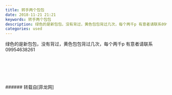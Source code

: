 ```yaml
---
title: 转手两个包包
date: 2018-11-21 21:21
keywords: 转手两个包包
description: 绿色的是新包包，没有背过，黄色包包背过几次，每个两千p 有意者请联系09954638261
categories: used
---
```

<td class="t_f" id="postmessage_2327385">

绿色的是新包包，没有背过，黄色包包背过几次，每个两千p 有意者请联系09954638261<br/>
<img alt="" border="0" class="zoom" data-cf-modified-1be49bf6006bccfa5c52fc1c-="" file="http://www.flw.ph/data/appbyme/upload/image/201811/21/eW8qQUyaUOrW.jpg" id="aimg_cid8L" lazyloadthumb="1" onclick="" onmouseover="" src="http://www.flw.ph/data/appbyme/upload/image/201811/21/eW8qQUyaUOrW.jpg"/><br/>
<br/>
<img alt="" border="0" class="zoom" data-cf-modified-1be49bf6006bccfa5c52fc1c-="" file="http://www.flw.ph/data/appbyme/upload/image/201811/21/uZwXBfJS3EMw.jpg" id="aimg_zxQKT" lazyloadthumb="1" onclick="" onmouseover="" src="http://www.flw.ph/data/appbyme/upload/image/201811/21/uZwXBfJS3EMw.jpg"/><br/>
<br/>
<img alt="" border="0" class="zoom" data-cf-modified-1be49bf6006bccfa5c52fc1c-="" file="http://www.flw.ph/data/appbyme/upload/image/201811/21/2DIo69CDqiW5.jpg" id="aimg_GnH8J" lazyloadthumb="1" onclick="" onmouseover="" src="http://www.flw.ph/data/appbyme/upload/image/201811/21/2DIo69CDqiW5.jpg"/><br/>
<br/>
<img alt="" border="0" class="zoom" data-cf-modified-1be49bf6006bccfa5c52fc1c-="" file="http://www.flw.ph/data/appbyme/upload/image/201811/21/qpgEtLJzzJzb.jpg" id="aimg_u2Q6Q" lazyloadthumb="1" onclick="" onmouseover="" src="http://www.flw.ph/data/appbyme/upload/image/201811/21/qpgEtLJzzJzb.jpg"/><br/>
<br/>
<img alt="" border="0" class="zoom" data-cf-modified-1be49bf6006bccfa5c52fc1c-="" file="http://www.flw.ph/data/appbyme/upload/image/201811/21/HZ3CqBC7LsUu.jpg" id="aimg_BhrsE" lazyloadthumb="1" onclick="" onmouseover="" src="http://www.flw.ph/data/appbyme/upload/image/201811/21/HZ3CqBC7LsUu.jpg"/><br/>
<br/>
</td>
###### 转载自[菲龙网]